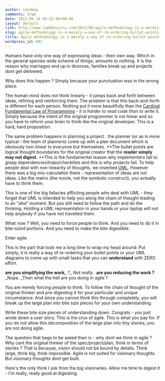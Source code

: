 ```yaml
---
author: sandeep
comments: true
date: 2012-06-16 06:52:09+00:00
layout: default
link: http://www.lambdacurry.com/2012/06/agile-methodology-is-a-merely-a-way-of-re-ordering-bullet-points/
slug: agile-methodology-is-a-merely-a-way-of-re-ordering-bullet-points
title: Agile methodology is a merely a way of re-ordering bullet points
wordpress_id: 601
---
```


Humans have only one way of expressing ideas - their own way. Which in the general species-wide scheme of things, amounts to nothing. It is the reason why marriages end up in divorces, families break up and projects dont get delivered.

Why does this happen ? Simply because your punctuation was in the wrong place.

The human mind does not think linearly - it jumps back and forth between ideas, refining and reinforcing them. The problem is that this back-and-forth is different for each person. Nothing put it more beautifully than the [Cardinal Fundamental Law of Programming](http://www.joelonsoftware.com/articles/fog0000000069.html) - _it is harder to read code than to write_ it. Simply because the intent of the original programmer is not linear and so you have to reform your brain to think like the original developer. This is a hard, hard proposition.

The same problem happens in planning a project : the planner (or as is more typical - the team of planners) come up with a plan document which is obviously non-linear to everyone but themselves. **The bullet points are logical thought boundaries for the original creator that the **reader simply may not digest.** **This is the fundamental reason why implementers fail to grasp dependencies/traps/checklists and this is why projects fail. To help people deal with non-linearity of thoughts, we invented [UML](http://en.wikipedia.org/wiki/Unified_Modeling_Language). However there was a big mis-calculation there - representation of ideas are not ideas. Like the matrix (the movie, not the symbolic construct), you actually have to think them.

This is one of the big fallacies afflicting people who deal with UML - they forget that UML is intended to help you along the chain of thought leading to an "_aha_" moment. But you still need to follow the path and do the thinking. Holding a UML representation in your hands or your laptop will not help anybody if you have not travelled them.

What now ? Well, you need to force people to think. And you need to do it in bite-sized portions. And you need to make the bite digestible.

Enter agile.

This is the part that took me a long time to wrap my head around: Put simply, it is really a way of re-ordering your bullet points or your UML diagrams to come up with small tasks that you can **understand** with ZERO effort.

**are you simplifying the work**_ ?_ _Not really_.  **are you reducing the work ?** _Nope. _Then what the hell are you doing in agile ?

You are merely forcing people to think. To follow the chain of thought of the original thinker and pre-digesting it for your particular and unique circumstance. And since you cannot think this through completely, you will break up the large plan into bite size pieces for your own understanding.

Write these bite size pieces of understanding down. Congrats - you just wrote down a user story. This is the crux of agile. This is what you pay for. If you do not allow this decomposition of the large plan into tiny stories, you are not doing agile.

The question that begs to be asked then is - why dont we think in agile ? Why cant the original thinker of the spec/project/plan, think in terms of stories ? That is because, vision should not be bound by details. Think large, think big, think impossible. Agile is not suited for visionary thoughts. But visionary thoughts dont get built.

Here's the only think I ask from the big visionaries. Allow me time to digest it - I'm really, really good at digesting.
